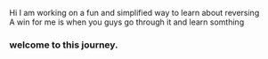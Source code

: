 Hi I am working on a fun and simplified way to learn about reversing <br> A win for me is when you guys go through it and learn somthing 

<h3>welcome to this journey.</h3>

